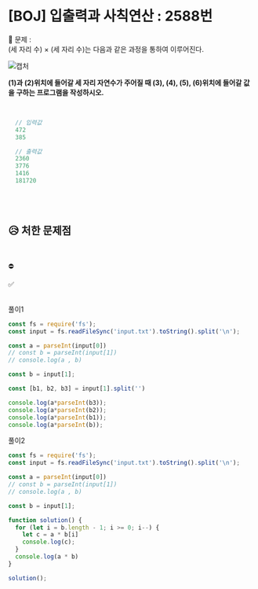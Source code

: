 # [BOJ] 입출력과 사칙연산 : 2588번

💙 문제 :  
(세 자리 수) × (세 자리 수)는 다음과 같은 과정을 통하여 이루어진다.   

![캡처](https://user-images.githubusercontent.com/81572770/150717812-3a041c74-f902-4b9b-ab3b-8990503c8e12.JPG)


**(1)과 (2)위치에 들어갈 세 자리 자연수가 주어질 때 (3), (4), (5), (6)위치에 들어갈 값을 구하는 프로그램을 작성하시오.**

<br />

```javascript
  // 입력값
  472
  385
```
```javascript
  // 출력값
  2360
  3776
  1416
  181720
```

<br>
<br>

## 😥 처한 문제점

<br>

⛔ 
<br>

✅ 
<br>
<br>

풀이1

```javascript
const fs = require('fs');
const input = fs.readFileSync('input.txt').toString().split('\n');

const a = parseInt(input[0])
// const b = parseInt(input[1])
// console.log(a , b)

const b = input[1];

const [b1, b2, b3] = input[1].split('')

console.log(a*parseInt(b3));
console.log(a*parseInt(b2));
console.log(a*parseInt(b1));
console.log(a*parseInt(b));
```


풀이2 

```javascript
const fs = require('fs');
const input = fs.readFileSync('input.txt').toString().split('\n');

const a = parseInt(input[0])
// const b = parseInt(input[1])
// console.log(a , b)

const b = input[1];

function solution() {
  for (let i = b.length - 1; i >= 0; i--) {
    let c = a * b[i]
    console.log(c);
  }
  console.log(a * b)
}

solution();
```